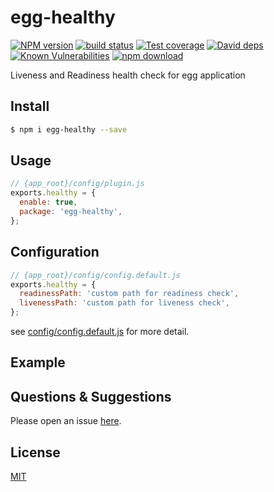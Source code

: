 # egg-healthy

[![NPM version][npm-image]][npm-url]
[![build status][travis-image]][travis-url]
[![Test coverage][codecov-image]][codecov-url]
[![David deps][david-image]][david-url]
[![Known Vulnerabilities][snyk-image]][snyk-url]
[![npm download][download-image]][download-url]

[npm-image]: https://img.shields.io/npm/v/egg-healthy.svg?style=flat-square
[npm-url]: https://npmjs.org/package/egg-healthy
[travis-image]: https://img.shields.io/travis/eggjs/egg-healthy.svg?style=flat-square
[travis-url]: https://travis-ci.org/eggjs/egg-healthy
[codecov-image]: https://img.shields.io/codecov/c/github/eggjs/egg-healthy.svg?style=flat-square
[codecov-url]: https://codecov.io/github/eggjs/egg-healthy?branch=master
[david-image]: https://img.shields.io/david/eggjs/egg-healthy.svg?style=flat-square
[david-url]: https://david-dm.org/eggjs/egg-healthy
[snyk-image]: https://snyk.io/test/npm/egg-healthy/badge.svg?style=flat-square
[snyk-url]: https://snyk.io/test/npm/egg-healthy
[download-image]: https://img.shields.io/npm/dm/egg-healthy.svg?style=flat-square
[download-url]: https://npmjs.org/package/egg-healthy

Liveness and Readiness health check for egg application

## Install

```bash
$ npm i egg-healthy --save
```

## Usage

```js
// {app_root}/config/plugin.js
exports.healthy = {
  enable: true,
  package: 'egg-healthy',
};
```

## Configuration

```js
// {app_root}/config/config.default.js
exports.healthy = {
  readinessPath: 'custom path for readiness check',
  livenessPath: 'custom path for liveness check',
};
```

see [config/config.default.js](config/config.default.js) for more detail.

## Example

<!-- example here -->

## Questions & Suggestions

Please open an issue [here](https://github.com/eggjs/egg/issues).

## License

[MIT](LICENSE)
